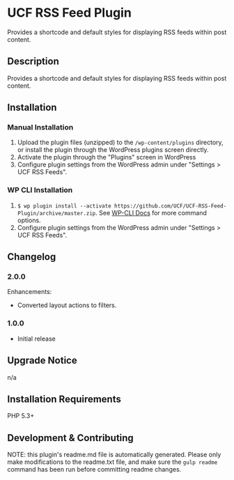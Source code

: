 # UCF RSS Feed Plugin #

Provides a shortcode and default styles for displaying RSS feeds within post content.


## Description ##

Provides a shortcode and default styles for displaying RSS feeds within post content.


## Installation ##

### Manual Installation ###
1. Upload the plugin files (unzipped) to the `/wp-content/plugins` directory, or install the plugin through the WordPress plugins screen directly.
2. Activate the plugin through the "Plugins" screen in WordPress
3. Configure plugin settings from the WordPress admin under "Settings > UCF RSS Feeds".

### WP CLI Installation ###
1. `$ wp plugin install --activate https://github.com/UCF/UCF-RSS-Feed-Plugin/archive/master.zip`.  See [WP-CLI Docs](http://wp-cli.org/commands/plugin/install/) for more command options.
2. Configure plugin settings from the WordPress admin under "Settings > UCF RSS Feeds".


## Changelog ##

### 2.0.0 ###
Enhancements:
* Converted layout actions to filters.

### 1.0.0 ###
* Initial release


## Upgrade Notice ##

n/a


## Installation Requirements ##

PHP 5.3+


## Development & Contributing ##

NOTE: this plugin's readme.md file is automatically generated.  Please only make modifications to the readme.txt file, and make sure the `gulp readme` command has been run before committing readme changes.
